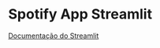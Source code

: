 # Spotify App Streamlit

[Documentação do Streamlit]('https://docs.streamlit.io/en/stable/index.html')
